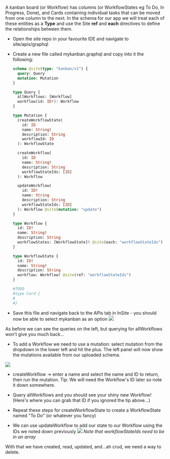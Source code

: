 A kanban board (or Workflow) has columns (or WorkflowStates eg To Do, In Progress, Done), and Cards containing individual tasks that can be moved from one column to the next. In the schema for our app we will treat each of these entities as a **Type** and use the Site **ref** and **each** directives to define the relationships between them.

- Open the site repo in your favourite IDE and navigate to site/apis/graphql

- Create a new file called mykanban.graphql and copy into it the following:

  ```graphql
  schema @site(type: "kanban/v1") {
    query: Query
    mutation: Mutation
  }

  type Query {
    allWorkflows: [Workflow]
    workflow(id: ID!): Workflow
  }

  type Mutation {
    createWorkflowState(
      id: ID
      name: String!
      description: String
      workflowId: ID
    ): WorkflowState

    createWorkflow(
      id: ID
      name: String!
      description: String
      workflowStateIds: [ID]
    ): Workflow

    updateWorkflow(
      id: ID!
      name: String
      description: String
      workflowStateIds: [ID]
    ): Workflow @site(mutation: "update")
  }

  type Workflow {
    id: ID!
    name: String!
    description: String
    workflowStates: [WorkflowState]! @site(each: "workflowStateIds")
  }

  type WorkflowState {
    id: ID!
    name: String!
    description: String
    workflow: Workflow! @site(ref: "workflowStateIds")
  }

  #TODO
  #type Card {
  #
  #}
  ```

- Save this file and navigate back to the APIs tab in InSite - you should now be able to select mykanban as an option
  <img src="/images/ss4.png"/>

As before we can see the queries on the left, but querying for allWorkflows won't give you much back...

- To add a Workflow we need to use a mutation: select mutation from the dropdown in the lower left and hit the plus. The left panel will now show the mutations available from our uploaded schema.

<img src="/images/ss5.png"/>

- createWorkflow -> enter a name and select the name and ID to return, then run the mutation. Tip: We will need the Workflow's ID later so note it down somewhere.
- Query allWorkflows and you should see your shiny new Workflow! (Here's where you can grab that ID if you ignored the tip above...)

- Repeat these steps for createWorkflowState to create a WorkflowState named "To Do" (or whatever you fancy)
- We can use updateWorkflow to add our state to our Workflow using the IDs we noted down previously
  <img src="/images/ss6.png"/>
  <em>Note that workflowStateIds need to be in an array</em>

With that we have created, read, updated, and...ah crud, we need a way to delete.
